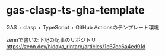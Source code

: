 # gas-clasp-ts-gha-template
GAS + clasp + TypeScript + GitHub Actionsのテンプレート環境

zennで書いた下記の記事のリポジトリ
https://zenn.dev/hidaka_rintaro/articles/1e67ec6a4ed91d
